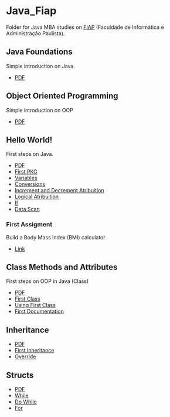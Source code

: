 # Java_Fiap
Folder for Java MBA studies on [FIAP](https://www.googleadservices.com/pagead/aclk?sa=L&ai=DChcSEwiA5ImElNn4AhX1RUgAHfXFDH4YABAAGgJjZQ&ae=2&ohost=www.google.com&cid=CAASJeRo-hpJyI09zbY6wuyJKr5BSyJH0W2SF9QkDxpMXMrwRNJBZ_Q&sig=AOD64_01bx1ajP9jO2R_5zbc1zzD1aWA2w&q&adurl&ved=2ahUKEwixq4SElNn4AhX9BbkGHRrMC6cQ0Qx6BAgCEAE&nis=8&dct=1) (Faculdade de Informática e Administração Paulista).

## Java Foundations
Simple introduction on Java.
- [PDF](https://github.com/Darklabel91/Java_Fiap/blob/main/BasicJava/MBA%20SCJO%20-%20Fase%201%20-%20Capitulo%20de%20projeto_RevFinal.pdf)

## Object Oriented Programming
Simple introduction on OOP
- [PDF](https://github.com/Darklabel91/Java_Fiap/blob/main/BasicJava/1SCJO%20-%20Fundamentos%20Java%20-%20cap01%20-%20%20Orientacao%20a%20Objetos_RevFinal.pdf)

## Hello World!
First steps on Java.
- [PDF](https://github.com/Darklabel91/Java_Fiap/blob/main/BasicJava/1SCJO%20-%20Fundamentos%20Java%20-%20cap02%20-%20Hello%20World_RevFinal.pdf)
- [First PKG](https://github.com/Darklabel91/Java_Fiap/blob/main/BasicJava/firstPackege/Hello_World.java)
- [Variables](https://github.com/Darklabel91/Java_Fiap/blob/main/BasicJava/variavbles/Variables_teste.java)
- [Conversions](https://github.com/Darklabel91/Java_Fiap/blob/main/BasicJava/variavbles/Conversions.java)
- [Increment and Decrement Atribuition](https://github.com/Darklabel91/Java_Fiap/blob/main/BasicJava/operators/Operators.java)
- [Logical Atribuition](https://github.com/Darklabel91/Java_Fiap/blob/main/BasicJava/operators/LogicOperators.java)
- [If](https://github.com/Darklabel91/Java_Fiap/blob/main/BasicJava/operators/IfOperator.java)
- [Data Scan](https://github.com/Darklabel91/Java_Fiap/blob/main/BasicJava/readData/DataRead.java)
### First Assigment
Build a Body Mass Index (BMI) calculator
- [Link](https://github.com/Darklabel91/Java_Fiap/tree/main/BMI)

## Class Methods and Attributes
First steps on OOP in Java (Class)
- [PDF](https://github.com/Darklabel91/Java_Fiap/blob/main/Class/1SCJO%20-%20Fundamentos%20Java%20-%20cap03%20-%20Classes%2C%20metodos%20e%20atributos_RevFinal.pdf)
- [First Class](https://github.com/Darklabel91/Java_Fiap/blob/main/Class/objects/Account.java)
- [Using First Class](https://github.com/Darklabel91/Java_Fiap/blob/main/Class/objects/Test.java)
- [First Documentation](https://github.com/Darklabel91/Java_Fiap/tree/main/Class/doc)

## Inheritance
- [PDF](https://github.com/Darklabel91/Java_Fiap/blob/main/Inheritance/1SCJO%20-%20Fundamentos%20Java%20-%20cap04%20-%20Heranca_RevFinal.pdf)
- [First Inheritance](https://github.com/Darklabel91/Java_Fiap/blob/main/Inheritance/src/inheritance/SavingsAccount.java)
- [Override](https://github.com/Darklabel91/Java_Fiap/blob/main/Inheritance/src/inheritance/override.java)

## Structs
- [PDF](https://github.com/Darklabel91/Java_Fiap/blob/main/Structs/1SCJO%20-%20Fundamentos%20Java%20-%20cap05%20-%20Estruturas_RevFinal.pdf)
- [While](https://github.com/Darklabel91/Java_Fiap/blob/main/Loops/src/loops/While.jav)
- [Do While](https://github.com/Darklabel91/Java_Fiap/blob/main/Structs/src/loops/DoWhile.java)
- [For](https://github.com/Darklabel91/Java_Fiap/blob/main/Structs/src/loops/For.java)


